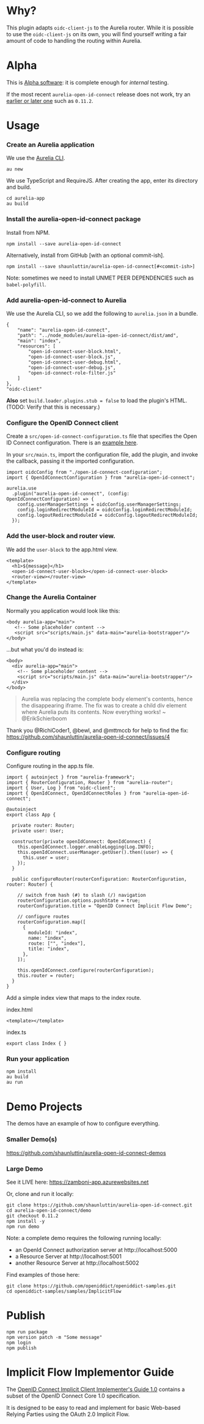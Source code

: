 # Why?

This plugin adapts `oidc-client-js` to the Aurelia router. While it is possible to use the `oidc-client-js` on its own, you will find yourself writing a fair amount of code to handling the routing within Aurelia.

# Alpha

This is [Alpha software][alpha-software]: it is complete enough for *internal* testing.

If the most recent `aurelia-open-id-connect` release does not work, try an [earlier or later one][0] such as `0.11.2`.

# Usage 

### Create an Aurelia application

We use the [Aurelia CLI][aurelia-cli].

    au new

We use TypeScript and RequireJS. After creating the app, enter its directory and build.

    cd aurelia-app
    au build

### Install the aurelia-open-id-connect package

Install from NPM.

    npm install --save aurelia-open-id-connect

Alternatively, install from GitHub [with an optional commit-ish].

    npm install --save shaunluttin/aurelia-open-id-connect[#<commit-ish>]

Note: sometimes we need to install UNMET PEER DEPENDENCIES such as `babel-polyfill`.

### Add aurelia-open-id-connect to Aurelia

We use the Aurelia CLI, so we add the following to `aurelia.json` in a bundle.

    {
        "name": "aurelia-open-id-connect",
        "path": "../node_modules/aurelia-open-id-connect/dist/amd",
        "main": "index",
        "resources": [
            "open-id-connect-user-block.html",
            "open-id-connect-user-block.js",
            "open-id-connect-user-debug.html",
            "open-id-connect-user-debug.js",
            "open-id-connect-role-filter.js"
        ]
    },
    "oidc-client"

**Also** set `build.loader.plugins.stub = false` to load the plugin's HTML. (TODO: Verify that this is necessary.)

### Configure the OpenID Connect client

Create a `src/open-id-connect-configuration.ts` file that specifies the Open ID Connect configuration. There is an [example here](/open-id-connect-configuration.ts.example).

In your `src/main.ts`, import the configuration file, add the plugin, and invoke the callback, passing it the imported configuration. 

    import oidcConfig from "./open-id-connect-configuration";
    import { OpenIdConnectConfiguration } from "aurelia-open-id-connect";

    aurelia.use
      .plugin("aurelia-open-id-connect", (config: OpenIdConnectConfiguration) => {
        config.userManagerSettings = oidcConfig.userManagerSettings;
        config.loginRedirectModuleId = oidcConfig.loginRedirectModuleId;
        config.logoutRedirectModuleId = oidcConfig.logoutRedirectModuleId;
      });

### Add the user-block and router view.

We add the `user-block` to the app.html view.

    <template>
      <h1>${message}</h1>
      <open-id-connect-user-block></open-id-connect-user-block>
      <router-view></router-view>
    </template>

### Change the Aurelia Container

Normally you application would look like this:

    <body aurelia-app="main">
       <!-- Some placeholder content -->
       <script src="scripts/main.js" data-main="aurelia-bootstrapper"/>
    </body>

...but what you'd do instead is:

    <body>
      <div aurelia-app="main">
        <!-- Some placeholder content -->
        <script src="scripts/main.js" data-main="aurelia-bootstrapper"/>
      </div>
    </body>

> Aurelia was replacing the complete body element's contents, hence the disappearing iframe. The fix was to create a child div element where Aurelia puts its contents. Now everything works! ~ @ErikSchierboom

Thank you @RichiCoder1, @bewl, and @mttmccb for help to find the fix: https://github.com/shaunluttin/aurelia-open-id-connect/issues/4

### Configure routing

Configure routing in the app.ts file.

    import { autoinject } from "aurelia-framework";
    import { RouterConfiguration, Router } from "aurelia-router";
    import { User, Log } from "oidc-client";
    import { OpenIdConnect, OpenIdConnectRoles } from "aurelia-open-id-connect";

    @autoinject
    export class App {

      private router: Router;
      private user: User;

      constructor(private openIdConnect: OpenIdConnect) {
        this.openIdConnect.logger.enableLogging(Log.INFO);
        this.openIdConnect.userManager.getUser().then((user) => {
          this.user = user;
        });
      }

      public configureRouter(routerConfiguration: RouterConfiguration, router: Router) {

        // switch from hash (#) to slash (/) navigation
        routerConfiguration.options.pushState = true;
        routerConfiguration.title = "OpenID Connect Implicit Flow Demo";

        // configure routes
        routerConfiguration.map([
          {
            moduleId: "index",
            name: "index",
            route: ["", "index"],
            title: "index",
          },
        ]);

        this.openIdConnect.configure(routerConfiguration);
        this.router = router;
      }
    }

Add a simple index view that maps to the index route.

index.html

    <template></template>

index.ts
 
    export class Index { }

### Run your application

    npm install
    au build
    au run

# Demo Projects

The demos have an example of how to configure everything. 

### Smaller Demo(s)

https://github.com/shaunluttin/aurelia-open-id-connect-demos

### Large Demo

See it LIVE here: https://zamboni-app.azurewebsites.net

Or, clone and run it locally:

    git clone https://github.com/shaunluttin/aurelia-open-id-connect.git
    cd aurelia-open-id-connect/demo
    git checkout 0.11.2
    npm install -y
    npm run demo

Note: a complete demo requires the following running locally:

* an OpenId Connect authorization server at http://localhost:5000
* a Resource Server at http://localhost:5001
* another Resource Server at http://localhost:5002

Find examples of those here:

    git clone https://github.com/openiddict/openiddict-samples.git
    cd openiddict-samples/samples/ImplicitFlow

# Publish

    npm run package
    npm version patch -m "Some message"
    npm login
    npm publish

# Implicit Flow Implementor Guide

The [OpenID Connect Implicit Client Implementer's Guide 1.0][1] contains a subset of the OpenID Connect Core 1.0 specification.

It is designed to be easy to read and implement for basic Web-based Relying Parties using the OAuth 2.0 Implicit Flow.

[0]: https://github.com/shaunluttin/aurelia-open-id-connect/releases
[1]: http://openid.net/specs/openid-connect-implicit-1_0.html
[alpha-software]: https://blog.codinghorror.com/alpha-beta-and-sometimes-gamma/
[aurelia-cli]: https://www.npmjs.com/package/aurelia-cli
